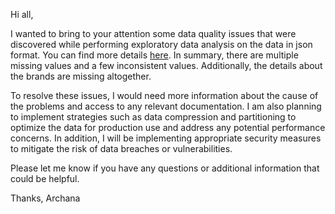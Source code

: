 Hi all,

I wanted to bring to your attention some data quality issues that were discovered while performing exploratory data analysis on the data in json format. You can find more details [here](eda.ipynb). In summary, there are multiple missing values and a few inconsistent values. Additionally, the details about the brands are missing altogether.

To resolve these issues, I would need more information about the cause of the problems and access to any relevant documentation. I am also planning to implement strategies such as data compression and partitioning to optimize the data for production use and address any potential performance concerns. In addition, I will be implementing appropriate security measures to mitigate the risk of data breaches or vulnerabilities.

Please let me know if you have any questions or additional information that could be helpful.

Thanks,
Archana 

